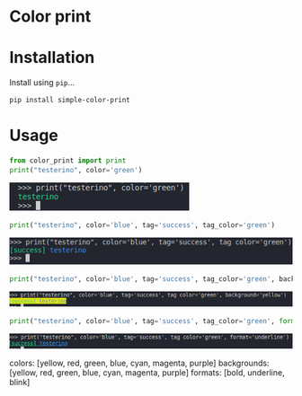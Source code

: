 # Color print

# Installation

Install using `pip`...

    pip install simple-color-print

# Usage

```python
from color_print import print
print("testerino", color='green')
```
![Alt text](/img/first.png?raw=true)
```python
print("testerino", color='blue', tag='success', tag_color='green')
```
![Alt text](/img/second.png?raw=true)
```python
print("testerino", color='blue', tag='success', tag_color='green', background='yellow')
```
![Alt text](/img/third.png?raw=true)
```python
print("testerino", color='blue', tag='success', tag_color='green', format='underline')
```
![Alt text](/img/four.png?raw=true)


colors: [yellow, red, green, blue, cyan, magenta, purple]
backgrounds: [yellow, red, green, blue, cyan, magenta, purple]
formats: [bold, underline, blink]